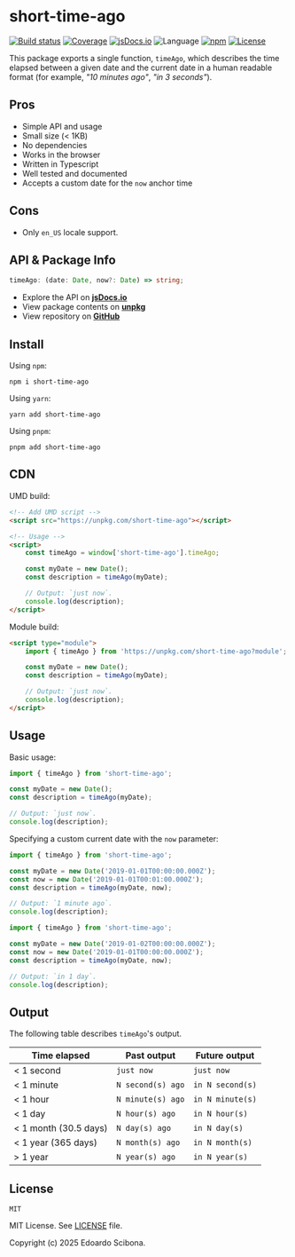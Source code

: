 # short-time-ago

[![Build status](https://img.shields.io/github/actions/workflow/status/velut/short-time-ago/main.yml?branch=main)](https://github.com/velut/short-time-ago/actions?query=workflow%3ACI)
[![Coverage](https://img.shields.io/codecov/c/gh/velut/node-short-time-ago)](https://codecov.io/gh/velut/node-short-time-ago)
[![jsDocs.io](https://img.shields.io/badge/jsDocs.io-reference-blue)](https://www.jsdocs.io/package/short-time-ago)
![Language](https://img.shields.io/github/languages/top/velut/node-short-time-ago)
[![npm](https://img.shields.io/npm/v/short-time-ago)](https://www.npmjs.com/package/short-time-ago)
[![License](https://img.shields.io/github/license/velut/node-short-time-ago)](https://github.com/velut/node-short-time-ago/blob/master/LICENSE)

This package exports a single function, `timeAgo`,
which describes the time elapsed between a given date and the current date
in a human readable format (for example, _"10 minutes ago"_, _"in 3 seconds"_).

## Pros

-   Simple API and usage
-   Small size (< 1KB)
-   No dependencies
-   Works in the browser
-   Written in Typescript
-   Well tested and documented
-   Accepts a custom date for the `now` anchor time

## Cons

-   Only `en_US` locale support.

## API & Package Info

```typescript
timeAgo: (date: Date, now?: Date) => string;
```

-   Explore the API on [**jsDocs.io**](https://www.jsdocs.io/package/short-time-ago)
-   View package contents on [**unpkg**](https://unpkg.com/short-time-ago/)
-   View repository on [**GitHub**](https://github.com/velut/node-short-time-ago)

## Install

Using `npm`:

```
npm i short-time-ago
```

Using `yarn`:

```
yarn add short-time-ago
```

Using `pnpm`:

```
pnpm add short-time-ago
```

## CDN

UMD build:

```html
<!-- Add UMD script -->
<script src="https://unpkg.com/short-time-ago"></script>

<!-- Usage -->
<script>
    const timeAgo = window['short-time-ago'].timeAgo;

    const myDate = new Date();
    const description = timeAgo(myDate);

    // Output: `just now`.
    console.log(description);
</script>
```

Module build:

```html
<script type="module">
    import { timeAgo } from 'https://unpkg.com/short-time-ago?module';

    const myDate = new Date();
    const description = timeAgo(myDate);

    // Output: `just now`.
    console.log(description);
</script>
```

## Usage

Basic usage:

```typescript
import { timeAgo } from 'short-time-ago';

const myDate = new Date();
const description = timeAgo(myDate);

// Output: `just now`.
console.log(description);
```

Specifying a custom current date with the `now` parameter:

```typescript
import { timeAgo } from 'short-time-ago';

const myDate = new Date('2019-01-01T00:00:00.000Z');
const now = new Date('2019-01-01T00:01:00.000Z');
const description = timeAgo(myDate, now);

// Output: `1 minute ago`.
console.log(description);
```

```typescript
import { timeAgo } from 'short-time-ago';

const myDate = new Date('2019-01-02T00:00:00.000Z');
const now = new Date('2019-01-01T00:00:00.000Z');
const description = timeAgo(myDate, now);

// Output: `in 1 day`.
console.log(description);
```

## Output

The following table describes `timeAgo`'s output.

| Time elapsed          | Past output       | Future output    |
| --------------------- | ----------------- | ---------------- |
| < 1 second            | `just now`        | `just now`       |
| < 1 minute            | `N second(s) ago` | `in N second(s)` |
| < 1 hour              | `N minute(s) ago` | `in N minute(s)` |
| < 1 day               | `N hour(s) ago`   | `in N hour(s)`   |
| < 1 month (30.5 days) | `N day(s) ago`    | `in N day(s)`    |
| < 1 year (365 days)   | `N month(s) ago`  | `in N month(s)`  |
| > 1 year              | `N year(s) ago`   | `in N year(s)`   |

## License

```
MIT
```

MIT License. See [LICENSE](LICENSE) file.

Copyright (c) 2025 Edoardo Scibona.
